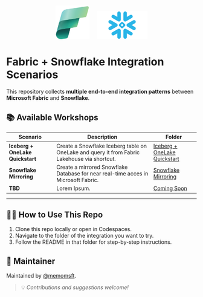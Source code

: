 <p align="center">
  <img src="assets/fabric.png" alt="Fabric" width="90"/>
  &nbsp;&nbsp;&nbsp;
  <img src="assets/snow1.png" alt="Snowflake" width="135"/>
</p>



# Fabric + Snowflake Integration Scenarios

This repository collects **multiple end-to-end integration patterns** between **Microsoft Fabric** and **Snowflake**.

## 📚 Available Workshops

| Scenario | Description | Folder |
|---------|-------------|--------|
| **Iceberg + OneLake Quickstart** | Create a Snowflake Iceberg table on OneLake and query it from Fabric Lakehouse via shortcut. | [Iceberg + OneLake Quickstart](./iceberg-onelake-quickstart) |
| **Snowflake Mirroring** | Create a mirrored Snowflake Database for near real-time acces in Microsoft Fabric. | [Snowflake Mirroring](./snowflake-mirroring) |
| **TBD** | Lorem Ipsum. | [Coming Soon]() |
---

## 🧑‍💻 How to Use This Repo

1. Clone this repo locally or open in Codespaces.
2. Navigate to the folder of the integration you want to try.
3. Follow the README in that folder for step-by-step instructions.


## 📌 Maintainer
Maintained by [@memomsft](https://github.com/memomsft).  
> 💡 *Contributions and suggestions welcome!*
